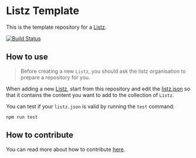 # Listz Template

This is the template repository for a [Listz](https://github.com/listz/listz).

[![Build Status](https://travis-ci.org/listz/listz-template.svg?branch=master)](https://travis-ci.org/listz/listz-template)

## How to use

> Before creating a new `Listz`, you should ask the listz organisation to prepare a repository for you.

When adding a new [Listz](https://github.com/listz/listz#what-is-a-listz), start from this repository and edit the [listz.json](listz.json) so that it contains the content you want to add to the collection of `Listz`.

You can test if your `listz.json` is valid by running the `test` command:

```shell
npm run test
```

## How to contribute

You can read more about how to contribute [here](https://github.com/listz/listz/blob/master/CONTRIBUTING.md).
